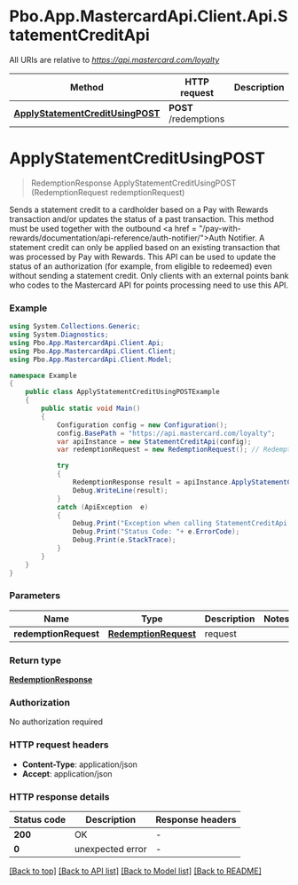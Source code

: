 # Pbo.App.MastercardApi.Client.Api.StatementCreditApi

All URIs are relative to *https://api.mastercard.com/loyalty*

Method | HTTP request | Description
------------- | ------------- | -------------
[**ApplyStatementCreditUsingPOST**](StatementCreditApi.md#applystatementcreditusingpost) | **POST** /redemptions | 


<a name="applystatementcreditusingpost"></a>
# **ApplyStatementCreditUsingPOST**
> RedemptionResponse ApplyStatementCreditUsingPOST (RedemptionRequest redemptionRequest)



Sends a statement credit to a cardholder based on a Pay with Rewards transaction and/or updates the status of a past transaction. This method must be used together with the outbound <a href = \"/pay-with-rewards/documentation/api-reference/auth-notifier/\">Auth Notifier</a>. A statement credit can only be applied based on an existing transaction that was processed by Pay with Rewards. This API can be used to update the status of an authorization (for example, from eligible to redeemed) even without sending a statement credit. Only clients with an external points bank who codes to the Mastercard API for points processing need to use this API.

### Example
```csharp
using System.Collections.Generic;
using System.Diagnostics;
using Pbo.App.MastercardApi.Client.Api;
using Pbo.App.MastercardApi.Client.Client;
using Pbo.App.MastercardApi.Client.Model;

namespace Example
{
    public class ApplyStatementCreditUsingPOSTExample
    {
        public static void Main()
        {
            Configuration config = new Configuration();
            config.BasePath = "https://api.mastercard.com/loyalty";
            var apiInstance = new StatementCreditApi(config);
            var redemptionRequest = new RedemptionRequest(); // RedemptionRequest | request

            try
            {
                RedemptionResponse result = apiInstance.ApplyStatementCreditUsingPOST(redemptionRequest);
                Debug.WriteLine(result);
            }
            catch (ApiException  e)
            {
                Debug.Print("Exception when calling StatementCreditApi.ApplyStatementCreditUsingPOST: " + e.Message );
                Debug.Print("Status Code: "+ e.ErrorCode);
                Debug.Print(e.StackTrace);
            }
        }
    }
}
```

### Parameters

Name | Type | Description  | Notes
------------- | ------------- | ------------- | -------------
 **redemptionRequest** | [**RedemptionRequest**](RedemptionRequest.md)| request | 

### Return type

[**RedemptionResponse**](RedemptionResponse.md)

### Authorization

No authorization required

### HTTP request headers

 - **Content-Type**: application/json
 - **Accept**: application/json

### HTTP response details
| Status code | Description | Response headers |
|-------------|-------------|------------------|
| **200** | OK |  -  |
| **0** | unexpected error |  -  |

[[Back to top]](#) [[Back to API list]](../README.md#documentation-for-api-endpoints) [[Back to Model list]](../README.md#documentation-for-models) [[Back to README]](../README.md)

